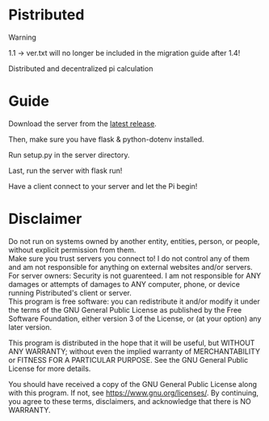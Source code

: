 # Pistributed
> [!WARNING]
> 1.1 -> ver.txt will no longer be included in the migration guide after 1.4!

Distributed and decentralized pi calculation
# Guide
Download the server from the [latest release](https://github.com/wish13yt/pistributed/releases/latest).

Then, make sure you have flask & python-dotenv installed.

Run setup.py in the server directory.

Last, run the server with flask run!

Have a client connect to your server and let the Pi begin!
# Disclaimer
Do not run on systems owned by another entity, entities, person, or people, without explicit permission from them.
<br>
Make sure you trust servers you connect to! I do not control any of them and am not responsible for anything on external websites and/or servers.
<br>
For server owners: Security is not guarenteed. I am not responsible for ANY damages or attempts of damages to ANY computer, phone, or device running Pistributed's client or server.
<br>
This program is free software: you can redistribute it and/or modify it under the terms of the GNU General Public License as published by the Free Software Foundation, either version 3 of the License, or (at your option) any later version.

This program is distributed in the hope that it will be useful, but WITHOUT ANY WARRANTY; without even the implied warranty of MERCHANTABILITY or FITNESS FOR A PARTICULAR PURPOSE. See the GNU General Public License for more details.

You should have received a copy of the GNU General Public License along with this program. If not, see <https://www.gnu.org/licenses/>.
By continuing, you agree to these terms, disclaimers, and acknowledge that there is NO WARRANTY.
